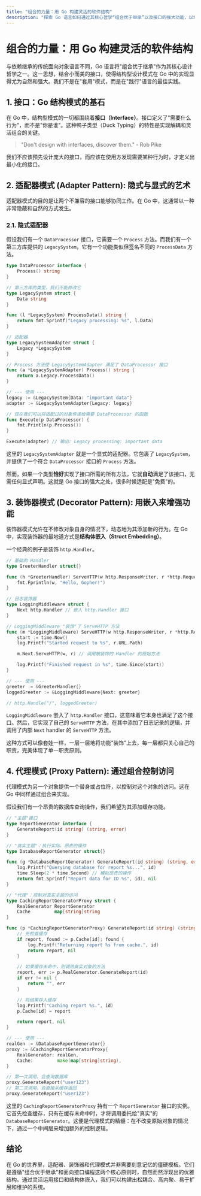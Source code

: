 ```yaml
---
title: "组合的力量：用 Go 构建灵活的软件结构"
description: "探索 Go 语言如何通过其核心哲学“组合优于继承”以及接口的强大功能，以地道、自然的方式实现适配器、装饰器和代理等结构型设计模式。"
---
```


# 组合的力量：用 Go 构建灵活的软件结构

与依赖继承的传统面向对象语言不同，Go 语言将"组合优于继承"作为其核心设计哲学之一。这一思想，结合小而美的接口，使得结构型设计模式在 Go 中的实现显得尤为自然和强大。我们不是在"套用"模式，而是在"践行"语言的最佳实践。

## 1. 接口：Go 结构模式的基石

在 Go 中，结构型模式的一切都围绕着**接口（Interface）**。接口定义了"需要什么行为"，而不是"你是谁"。这种鸭子类型（Duck Typing）的特性是实现解耦和灵活组合的关键。

> "Don't design with interfaces, discover them." - Rob Pike

我们不应该预先设计庞大的接口，而应该在使用方发现需要某种行为时，才定义出最小化的接口。

## 2. 适配器模式 (Adapter Pattern): 隐式与显式的艺术

适配器模式的目的是让两个不兼容的接口能够协同工作。在 Go 中，这通常以一种非常隐蔽和自然的方式发生。

### 2.1. 隐式适配器

假设我们有一个 `DataProcessor` 接口，它需要一个 `Process` 方法。而我们有一个第三方库提供的 `LegacySystem`，它有一个功能类似但签名不同的 `ProcessData` 方法。

```go
type DataProcessor interface {
    Process() string
}

// 第三方库的类型，我们不能修改它
type LegacySystem struct {
    Data string
}

func (l *LegacySystem) ProcessData() string {
    return fmt.Sprintf("Legacy processing: %s", l.Data)
}

// 适配器
type LegacySystemAdapter struct {
    Legacy *LegacySystem
}

// Process 方法使 LegacySystemAdapter 满足了 DataProcessor 接口
func (a *LegacySystemAdapter) Process() string {
    return a.Legacy.ProcessData()
}

// --- 使用 ---
legacy := &LegacySystem{Data: "important data"}
adapter := &LegacySystemAdapter{Legacy: legacy}

// 现在我们可以将适配过的对象传递给需要 DataProcessor 的函数
func Execute(p DataProcessor) {
    fmt.Println(p.Process())
}

Execute(adapter) // 输出: Legacy processing: important data
```
这里的 `LegacySystemAdapter` 就是一个显式的适配器。它包裹了 `LegacySystem`，并提供了一个符合 `DataProcessor` 接口的 `Process` 方法。

然而，如果一个类型**恰好**实现了接口所需的所有方法，它就**自动**满足了该接口，无需任何显式声明。这就是 Go 接口的强大之处，很多时候适配是"免费"的。

## 3. 装饰器模式 (Decorator Pattern): 用嵌入来增强功能

装饰器模式允许在不修改对象自身的情况下，动态地为其添加新的行为。在 Go 中，实现装饰器的最地道方式是**结构体嵌入（Struct Embedding）**。

一个经典的例子是装饰 `http.Handler`。

```go
// 基础的 Handler
type GreeterHandler struct{}

func (h *GreeterHandler) ServeHTTP(w http.ResponseWriter, r *http.Request) {
    fmt.Fprintln(w, "Hello, Gopher!")
}

// 日志装饰器
type LoggingMiddleware struct {
    Next http.Handler // 嵌入 http.Handler 接口
}

// LoggingMiddleware "装饰"了 ServeHTTP 方法
func (m *LoggingMiddleware) ServeHTTP(w http.ResponseWriter, r *http.Request) {
    start := time.Now()
    log.Printf("Started request to %s", r.URL.Path)

    m.Next.ServeHTTP(w, r) // 调用被装饰的 Handler 的原始方法

    log.Printf("Finished request in %s", time.Since(start))
}

// --- 使用 ---
greeter := &GreeterHandler{}
loggedGreeter := &LoggingMiddleware{Next: greeter}

// http.Handle("/", loggedGreeter)
```
`LoggingMiddleware` 嵌入了 `http.Handler` 接口，这意味着它本身也满足了这个接口。然后，它实现了自己的 `ServeHTTP` 方法，在其中添加了日志记录的逻辑，并调用了内部 `Next` handler 的 `ServeHTTP` 方法。

这种方式可以像套娃一样，一层一层地将功能"装饰"上去，每一层都只关心自己的职责，完美体现了单一职责原则。

## 4. 代理模式 (Proxy Pattern): 通过组合控制访问

代理模式为另一个对象提供一个替身或占位符，以控制对这个对象的访问。这在 Go 中同样通过组合来实现。

假设我们有一个昂贵的数据库查询操作，我们希望为其添加缓存功能。

```go
// "主题"接口
type ReportGenerator interface {
    GenerateReport(id string) (string, error)
}

// "真实主题"：执行实际、昂贵的操作
type DatabaseReportGenerator struct{}

func (g *DatabaseReportGenerator) GenerateReport(id string) (string, error) {
    log.Printf("Querying database for report %s...", id)
    time.Sleep(2 * time.Second) // 模拟昂贵的操作
    return fmt.Sprintf("Report data for ID %s", id), nil
}

// "代理"：控制对真实主题的访问
type CachingReportGeneratorProxy struct {
    RealGenerator ReportGenerator
    Cache         map[string]string
}

func (p *CachingReportGeneratorProxy) GenerateReport(id string) (string, error) {
    // 先检查缓存
    if report, found := p.Cache[id]; found {
        log.Printf("Returning report %s from cache.", id)
        return report, nil
    }

    // 如果缓存未命中，则调用真实对象的方法
    report, err := p.RealGenerator.GenerateReport(id)
    if err != nil {
        return "", err
    }

    // 将结果存入缓存
    log.Printf("Caching report %s.", id)
    p.Cache[id] = report

    return report, nil
}

// --- 使用 ---
realGen := &DatabaseReportGenerator{}
proxy := &CachingReportGeneratorProxy{
    RealGenerator: realGen,
    Cache:         make(map[string]string),
}

// 第一次调用，会查询数据库
proxy.GenerateReport("user123") 
// 第二次调用，会直接从缓存返回
proxy.GenerateReport("user123")
```
这里的 `CachingReportGeneratorProxy` 持有一个 `ReportGenerator` 接口的实例。它首先检查缓存，只有在缓存未命中时，才将调用委托给"真实"的 `DatabaseReportGenerator`。这便是代理模式的精髓：在不改变原始对象的情况下，通过一个中间层来增加额外的控制逻辑。

## 结论

在 Go 的世界里，适配器、装饰器和代理模式并非需要刻意记忆的僵硬模板。它们是遵循"组合优于继承"和面向接口编程这两个核心原则时，自然而然浮现出的优雅结构。通过灵活运用接口和结构体嵌入，我们可以构建出松耦合、高内聚、易于扩展和维护的系统。

